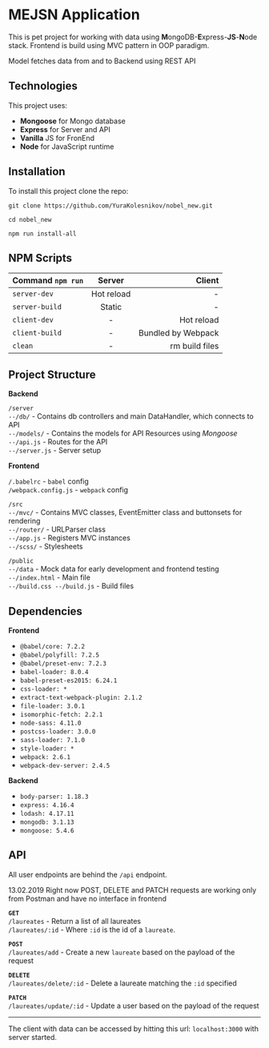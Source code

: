 # MEJSN Application

This is pet project for working with data using **M**ongoDB-**E**xpress-**JS**-**N**ode stack.
Frontend is build using MVC pattern in OOP paradigm.

Model fetches data from and to Backend using REST API

## Technologies
This project uses:
* **Mongoose** for Mongo database
* **Express** for Server and API
* **Vanilla** JS for FronEnd
* **Node** for JavaScript runtime

## Installation
To install this project clone the repo:
```
git clone https://github.com/YuraKolesnikov/nobel_new.git
```

```
cd nobel_new
```

```
npm run install-all
```

## NPM Scripts

|Command `npm run`  |Server |Client |
|--- |:---:|---:|
|`server-dev`|Hot reload | - |
|`server-build`|Static | - |
|`client-dev`| - |Hot reload |
|`client-build`| - |Bundled by Webpack |
|`clean`| - |rm build files|

## Project Structure
**Backend**

`/server`  
`--/db/` - Contains db controllers and main DataHandler, which connects to API  
`--/models/` - Contains the models for API Resources using *Mongoose*  
`--/api.js` - Routes for the API  
`--/server.js` - Server setup  

**Frontend**

`/.babelrc` - `babel` config  
`/webpack.config.js` - `webpack` config

`/src`  
`--/mvc/` - Contains MVC classes, EventEmitter class and buttonsets for rendering  
`--/router/` - URLParser class  
`--/app.js` - Registers MVC instances  
`--/scss/` - Stylesheets  

`/public`  
`--/data` - Mock data for early development and frontend testing  
`--/index.html` - Main file  
`
--/build.css
--/build.js
` - Build files

## Dependencies
**Frontend**
* `@babel/core: 7.2.2`
* `@babel/polyfill: 7.2.5`
* `@babel/preset-env: 7.2.3`
* `babel-loader: 8.0.4`
* `babel-preset-es2015: 6.24.1`
* `css-loader: *`
* `extract-text-webpack-plugin: 2.1.2`
* `file-loader: 3.0.1`
* `isomorphic-fetch: 2.2.1`
* `node-sass: 4.11.0`
* `postcss-loader: 3.0.0`
* `sass-loader: 7.1.0`
* `style-loader: *`
* `webpack: 2.6.1`
* `webpack-dev-server: 2.4.5`

**Backend**
* `body-parser: 1.18.3`
* `express: 4.16.4`
* `lodash: 4.17.11`
* `mongodb: 3.1.13`
* `mongoose: 5.4.6`

## API
All user endpoints are behind the `/api` endpoint.

13.02.2019
Right now POST, DELETE and PATCH requests are working only from Postman and have no interface in frontend

**`GET`**  
`/laureates` - Return a list of all laureates  
`/laureates/:id` - Where `:id` is the id of a `laureate`.

**`POST`**  
`/laureates/add` - Create a new `laureate` based on the payload of the request

**`DELETE`**  
`/laureates/delete/:id` - Delete a laureate matching the `:id` specified

**`PATCH`**  
`/laureates/update/:id` - Update a user based on the payload of the request

---
The client with data can be accessed by hitting this url:
`localhost:3000` with server started.